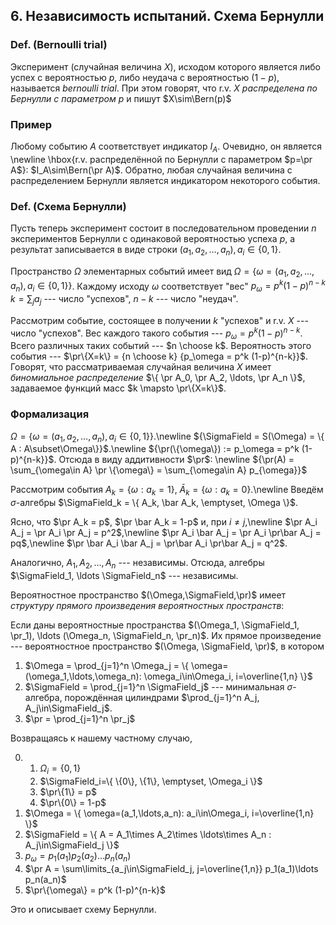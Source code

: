 ## 6. Независимость испытаний. Схема Бернулли ##

### Def. (Bernoulli trial) ###
Эксперимент (случайная величина $X$),
исходом которого является либо успех с вероятностью $p$,
либо неудача с вероятностью $(1-p)$, называется *bernoulli trial*.
При этом говорят, что r.v. $X$ *распределена по Бернулли с параметром $p$* и пишут $X\sim\Bern(p)$

### Пример ###
Любому событию $A$ соответствует индикатор $I_A$.
Очевидно, он является \newline
\hbox{r.v. распределённой по Бернулли с параметром $p=\pr A$}:
$I_A\sim\Bern(\pr A)$.
Обратно, любая случайная величина с распределением Бернулли является индикатором
некоторого события.

### Def. (Схема Бернулли) ###
Пусть теперь эксперимент состоит в последовательном проведении
$n$ экспериментов Бернулли с одинаковой вероятностью успеха $p$,
а результат записывается в виде строки $(a_1, a_2, \ldots, a_n), a_i\in \{0,1\}$.

Пространство $\Omega$ элементарных событий имеет вид
$\Omega = \{ \omega = (a_1, a_2, \ldots, a_n), a_i\in \{0,1\} \}$.
Каждому исходу $\omega$ соответствует "вес"
${p_\omega = p^k (1-p)^{n-k}}$
$k=\sum_j a_j$ --- число "успехов", $n-k$ --- число "неудач".

Рассмотрим событие, состоящее в получении $k$ "успехов"
и r.v. $X$ --- число "успехов".
Вес каждого такого события --- ${p_\omega = p^k (1-p)^{n-k}}$.
Всего различных таких событий --- $n \choose k$.
Вероятность этого события --- $\pr\{X=k\} = {n \choose k} {p_\omega = p^k (1-p)^{n-k}}$.
Говорят, что рассматриваемая случайная величина $X$
имеет *биномиальное распределение* $\{ \pr A_0, \pr A_2, \ldots, \pr A_n \}$,
задаваемое функций масс $k \mapsto \pr\{X=k\}$.


### Формализация ###
${\Omega = \{ \omega = (a_1, a_2, \ldots, a_n), a_i\in \{0,1\} \}}$.\newline
${\SigmaField = S(\Omega) = \{ A : A\subset\Omega\}}$.\newline
${\pr(\{\omega\}) := p_\omega = p^k (1-p)^{n-k}}$. Отсюда в виду аддитивности $\pr$: \newline
${\pr(A) = \sum_{\omega\in A} \pr \{\omega\} = \sum_{\omega\in A} p_{\omega}}$

Рассмотрим события $A_k = \{\omega: a_k = 1\}$, $\bar A_k = \{\omega: a_k = 0\}$.\newline
Введём $\sigma$-алгебры $\SigmaField_k = \{ A_k, \bar A_k, \emptyset, \Omega \}$.

Ясно, что $\pr A_k = p$, $\pr \bar A_k = 1-p$ и,
при $i\neq j$,\newline
$\pr A_i A_j = \pr A_i \pr A_j = p^2$,\newline
$\pr A_i \bar A_j = \pr A_i \pr\bar A_j = pq$,\newline
$\pr \bar A_i \bar A_j = \pr\bar A_i \pr\bar A_j = q^2$.

Аналогично, $A_1, A_2, \ldots, A_n$ --- независимы.
Отсюда, алгебры $\SigmaField_1, \ldots \SigmaField_n$ --- независимы.

Вероятностное пространство $(\Omega,\SigmaField,\pr)$
имеет *структуру прямого произведения вероятностных пространств*:

Если даны вероятностные пространства
$(\Omega_1, \SigmaField_1, \pr_1), \ldots (\Omega_n, \SigmaField_n, \pr_n)$.
Их прямое произведение --- вероятностное пространство $(\Omega, \SigmaField, \pr)$,
в котором

1. $\Omega = \prod_{j=1}^n \Omega_j = \{ \omega=(\omega_1,\ldots,\omega_n): \omega_i\in\Omega_i, i=\overline{1,n} \}$
2. $\SigmaField = \prod_{j=1}^n \SigmaField_j$ --- минимальная $\sigma$-алгебра, порождённая цилиндрами $\prod_{j=1}^n A_j, A_j\in\SigmaField_j$.
3. $\pr = \prod_{j=1}^n \pr_j$

Возвращаясь к нашему частному случаю,

0. 
    1. $\Omega_i = \{0,1\}$
    2. $\SigmaField_i=\{ \{0\}, \{1\}, \emptyset, \Omega_i \}$
    3. $\pr\{1\} = p$
    4. $\pr\{0\} = 1-p$
1. $\Omega = \{ \omega=(a_1,\ldots,a_n): a_i\in\Omega_i, i=\overline{1,n} \}$
2. $\SigmaField = \{ A = A_1\times A_2\times \ldots\times A_n : A_j\in\SigmaField_j \}$
3. $p_\omega = p_1(a_1) p_2(a_2) \ldots p_n(a_n)$
4. $\pr A = \sum\limits_{a_j\in\SigmaField_j, j=\overline{1,n}} p_1(a_1)\ldots p_n(a_n)$
5. $\pr\{\omega\} = p^k (1-p)^{n-k}$

Это и описывает схему Бернулли.
